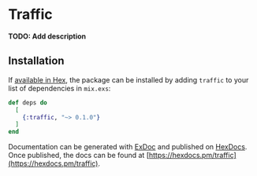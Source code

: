 # Traffic

**TODO: Add description**

## Installation

If [available in Hex](https://hex.pm/docs/publish), the package can be installed
by adding `traffic` to your list of dependencies in `mix.exs`:

```elixir
def deps do
  [
    {:traffic, "~> 0.1.0"}
  ]
end
```

Documentation can be generated with [ExDoc](https://github.com/elixir-lang/ex_doc)
and published on [HexDocs](https://hexdocs.pm). Once published, the docs can
be found at [https://hexdocs.pm/traffic](https://hexdocs.pm/traffic).

